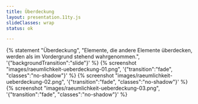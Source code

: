 ```yaml
---
title: Überdeckung
layout: presentation.11ty.js
slideClasses: wrap
status: ok

---
```




{% statement "Überdeckung", "Elemente, die andere Elemente überdecken, werden als im Vordergrund stehend wahrgenommen.", '{"backgroundTransition":"slide"}' %}
{% screenshot "images/raeumlichkeit-ueberdeckung-01.png", '{"transition":"fade", "classes":"no-shadow"}' %}
{% screenshot "images/raeumlichkeit-ueberdeckung-02.png", '{"transition":"fade", "classes":"no-shadow"}' %}
{% screenshot "images/raeumlichkeit-ueberdeckung-03.png", '{"transition":"fade", "classes":"no-shadow"}' %}